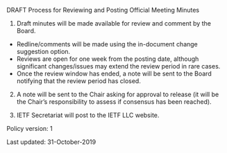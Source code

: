 DRAFT Process for Reviewing and Posting Official Meeting Minutes 
 
1. Draft minutes will be made available for review and comment by the Board.
  - Redline/comments will be made using the in-document change suggestion option.
  - Reviews are open for one week from the posting date, although significant changes/issues may extend the review period in rare cases.
  - Once the review window has ended, a note will be sent to the Board notifying that the review period has closed.

2. A note will be sent to the Chair asking for approval to release (it will be the Chair’s responsibility to assess if consensus has been reached).

3. IETF Secretariat will post to the IETF LLC website.


Policy version: 1

Last updated: 31-October-2019
